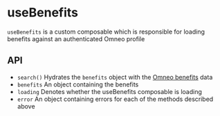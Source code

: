 # useBenefits

`useBenefits` is a custom composable which is responsible for loading benefits against an authenticated Omneo profile

## API 

- `search()`
Hydrates the `benefits` object with the [Omneo benefits](https://omneo.readme.io/reference/indexprofilebenefit-1) data
- `benefits`
An object containing the benefits
- `loading`
Denotes whether the useBenefits composable is loading
- `error`
An object containing errors for each of the methods described above